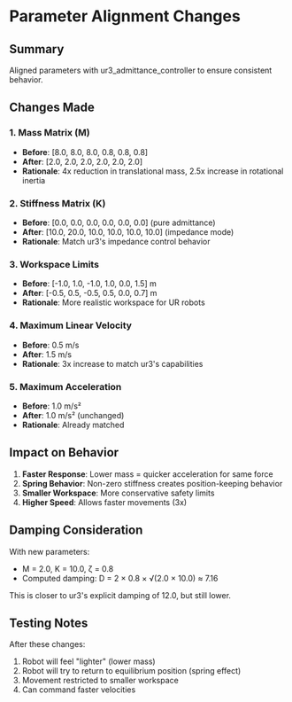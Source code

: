 # Parameter Alignment Changes

## Summary
Aligned parameters with ur3_admittance_controller to ensure consistent behavior.

## Changes Made

### 1. Mass Matrix (M)
- **Before**: [8.0, 8.0, 8.0, 0.8, 0.8, 0.8]
- **After**: [2.0, 2.0, 2.0, 2.0, 2.0, 2.0]
- **Rationale**: 4x reduction in translational mass, 2.5x increase in rotational inertia

### 2. Stiffness Matrix (K)
- **Before**: [0.0, 0.0, 0.0, 0.0, 0.0, 0.0] (pure admittance)
- **After**: [10.0, 20.0, 10.0, 10.0, 10.0, 10.0] (impedance mode)
- **Rationale**: Match ur3's impedance control behavior

### 3. Workspace Limits
- **Before**: [-1.0, 1.0, -1.0, 1.0, 0.0, 1.5] m
- **After**: [-0.5, 0.5, -0.5, 0.5, 0.0, 0.7] m
- **Rationale**: More realistic workspace for UR robots

### 4. Maximum Linear Velocity
- **Before**: 0.5 m/s
- **After**: 1.5 m/s
- **Rationale**: 3x increase to match ur3's capabilities

### 5. Maximum Acceleration
- **Before**: 1.0 m/s²
- **After**: 1.0 m/s² (unchanged)
- **Rationale**: Already matched

## Impact on Behavior

1. **Faster Response**: Lower mass = quicker acceleration for same force
2. **Spring Behavior**: Non-zero stiffness creates position-keeping behavior
3. **Smaller Workspace**: More conservative safety limits
4. **Higher Speed**: Allows faster movements (3x)

## Damping Consideration

With new parameters:
- M = 2.0, K = 10.0, ζ = 0.8
- Computed damping: D = 2 × 0.8 × √(2.0 × 10.0) ≈ 7.16

This is closer to ur3's explicit damping of 12.0, but still lower.

## Testing Notes

After these changes:
1. Robot will feel "lighter" (lower mass)
2. Robot will try to return to equilibrium position (spring effect)
3. Movement restricted to smaller workspace
4. Can command faster velocities